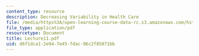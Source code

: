 ```yaml
---
content_type: resource
description: Decreasing Variability in Health Care
file: /media/https%3A/open-learning-course-data-rc.s3.amazonaws.com/hst-950j-medical-computing-spring-2003/d6f1dca12e947e45fdac96c2f85071bb_Lecture11.pdf
file_type: application/pdf
resourcetype: Document
title: Lecture11.pdf
uid: d6f1dca1-2e94-7e45-fdac-96c2f85071bb
---
```

